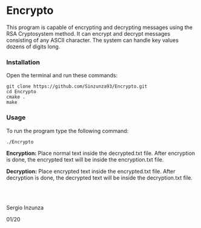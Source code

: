 # Encrypto
This program is capable of encrypting and decrypting messages using the RSA Cryptosystem method. It can encrypt and decrypt messages consisting of any ASCII character. The system can handle key values dozens of digits long.


### Installation
Open the terminal and run these commands:
```
git clone https://github.com/Sinzunza93/Encrypto.git
cd Encrypto
cmake . 
make
```

### Usage
To run the program type the following command:
```
./Encrypto
```

**Encryption:** Place normal text inside the decrypted.txt file. After encryption is done, the encrypted text will be inside the encryption.txt file.

**Decryption:** Place encrypted text inside the encrypted.txt file. After decryption is done, the decrypted text will be inside the decryption.txt file.

<br/><br/>
  
Sergio Inzunza

01/20
